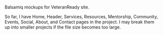 Balsamiq mockups for VeteranReady site. 

So far, I have Home, Header, Services, Resources, Mentorship, Community, Events, Social, About, and Contact pages in the project. I may break them up into smaller projects if the file size becomes too large.
